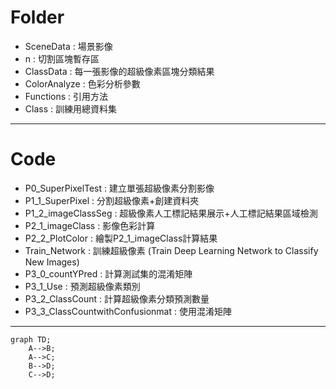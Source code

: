 # Folder
- SceneData    : 場景影像
- n            : 切割區塊暫存區
- ClassData    : 每一張影像的超級像素區塊分類結果
- ColorAnalyze : 色彩分析參數
- Functions    : 引用方法
- Class        : 訓練用總資料集

---

# Code
- P0_SuperPixelTest               : 建立單張超級像素分割影像
- P1_1_SuperPixel                 : 分割超級像素+創建資料夾
- P1_2_imageClassSeg              : 超級像素人工標記結果展示+人工標記結果區域檢測
- P2_1_imageClass                 : 影像色彩計算
- P2_2_PlotColor                  : 繪製P2_1_imageClass計算結果
- Train_Network                   : 訓練超級像素 (Train Deep Learning Network to Classify New Images)
- P3_0_countYPred                 : 計算測試集的混淆矩陣
- P3_1_Use                        : 預測超級像素類別
- P3_2_ClassCount                 : 計算超級像素分類預測數量
- P3_3_ClassCountwithConfusionmat : 使用混淆矩陣

---



```mermaid
graph TD;
    A-->B;
    A-->C;
    B-->D;
    C-->D;
```
